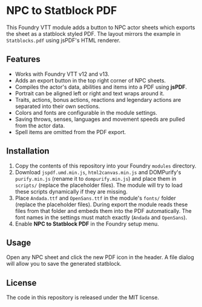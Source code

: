 # NPC to Statblock PDF

This Foundry VTT module adds a button to NPC actor sheets which exports the sheet as a statblock styled PDF. The layout mirrors the example in `Statblocks.pdf` using jsPDF's HTML renderer.

## Features

- Works with Foundry VTT v12 and v13.
- Adds an export button in the top right corner of NPC sheets.
- Compiles the actor's data, abilities and items into a PDF using **jsPDF**.
- Portrait can be aligned left or right and text wraps around it.
- Traits, actions, bonus actions, reactions and legendary actions are separated into their own sections.
- Colors and fonts are configurable in the module settings.
- Saving throws, senses, languages and movement speeds are pulled from the actor data.
- Spell items are omitted from the PDF export.

## Installation

1. Copy the contents of this repository into your Foundry `modules` directory.
2. Download `jspdf.umd.min.js`, `html2canvas.min.js` and DOMPurify's `purify.min.js` (rename it to `dompurify.min.js`) and place them in `scripts/` (replace the placeholder files). The module will try to load these scripts dynamically if they are missing.
3. Place `Andada.ttf` and `OpenSans.ttf` in the module's `fonts/` folder (replace the placeholder files). During export the module reads these files from that folder and embeds them into the PDF automatically. The font names in the settings must match exactly (`Andada` and `OpenSans`).
4. Enable **NPC to Statblock PDF** in the Foundry setup menu.

## Usage

Open any NPC sheet and click the new PDF icon in the header. A file dialog will allow you to save the generated statblock.

## License

The code in this repository is released under the MIT license.
